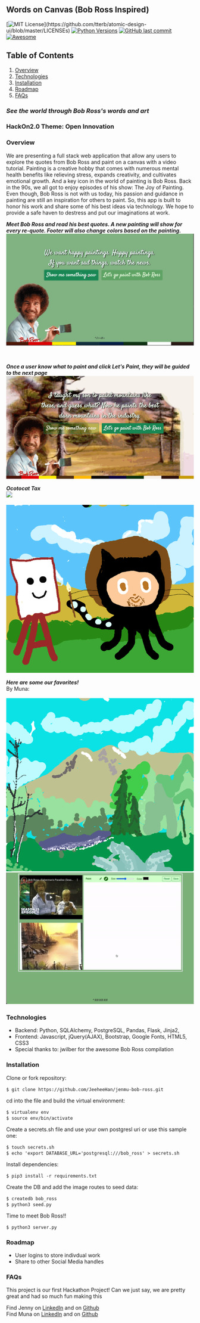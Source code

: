 ## Words on Canvas (Bob Ross Inspired)
[![MIT License](https://img.shields.io/apm/l/atomic-design-ui.svg?)](https://github.com/tterb/atomic-design-ui/blob/master/LICENSEs)
[![Python Versions](https://img.shields.io/pypi/pyversions/yt2mp3.svg)](https://pypi.python.org/pypi/yt2mp3/)
[![GitHub last commit](https://img.shields.io/github/last-commit/google/skia.svg?style=flat)]()
[![Awesome](https://cdn.rawgit.com/sindresorhus/awesome/d7305f38d29fed78fa85652e3a63e154dd8e8829/media/badge.svg)](https://github.com/sindresorhus/awesome)

## Table of Contents
1. [Overview](#overview)
2. [Technologies](#technologies)
3. [Installation](#installation)
4. [Roadmap](#roadmap)
5. [FAQs](#faqs)

### ***See the world through Bob Ross's words and art*** 

### HackOn2.0 Theme: Open Innovation

### Overview
<a name="Overview"></a>
We are presenting a full stack web application that allow any users to explore the quotes from Bob Ross and paint on a canvas with a video tutorial. Painting is a creative hobby that comes with numerous mental health benefits like relieving stress, expands creativity, and cultivates emotional growth. And a key icon in the world of painting is Bob Ross. Back in the 90s, we all got to enjoy episodes of his show: The Joy of Painting. Even though, Bob Ross is not with us today, his passion and guidance in painting are still an inspiration for others to paint.  So, this app is built to honor his work and share some of his best ideas via technology. We hope to provide a safe haven to destress and put our imaginations at work. 

***Meet Bob Ross and read his best quotes. A new painting will show for every re-quote. Footer will also change colors based on the painting.***
<br>
![](./demo/front_Bob-Ross.gif)

<br>

***Once a user know what to paint and click Let's Paint, they will be guided to the next page***
<br>
![](./demo/next_Bob-Ross.gif)
<br>

***Ocotocat Tax***
<br>
![](./demo/octobob.gif)
<br>
<br>
![](./demo/octobobRoss.png)
<br>

***Here are some our favorites!***
<br>
By Muna:<br>
<br>
![](./demo/sketch_3.png)
<br>
![](./demo/octocat-bob-ross.gif)


### Technologies
<a name="Technologies"></a>
- Backend: Python, SQLAlchemy, PostgreSQL, Pandas, Flask, Jinja2,
- Frontend: Javascript, jQuery(AJAX), Bootstrap, Google Fonts, HTML5, CSS3
- Special thanks to: jwilber for the awesome Bob Ross compilation


### Installation
<a name="installation"></a>

Clone or fork repository:
```
$ git clone https://github.com/JeeheeHan/jenmu-bob-ross.git
```
cd into the file and build the virtual environment:
```
$ virtualenv env
$ source env/bin/activate
```

Create a secrets.sh file and use your own postgresl uri or use this sample one:
```
$ touch secrets.sh
$ echo 'export DATABASE_URL='postgresql:///bob_ross' > secrets.sh
```
Install dependencies:
```
$ pip3 install -r requirements.txt
```
Create the DB and add the image routes to seed data:
```
$ createdb bob_ross
$ python3 seed.py
```
Time to meet Bob Ross!!
```
$ python3 server.py
```

### Roadmap
<a name="Roadmap"></a>
- User logins to store indivdual work
- Share to other Social Media handles

### FAQs
<a name="faqs"></a>
This project is our first Hackathon Project! Can we just say, we are pretty great and had so much fun making this

Find Jenny on [LinkedIn](https://www.linkedin.com/in/jihee-jenny/) and on [Github](https://github.com/JeeheeHan) <br>
Find Muna on [LinkedIn](https://www.linkedin.com/in/mainiwaer/) and on [Github](https://github.com/mainiwaer)

